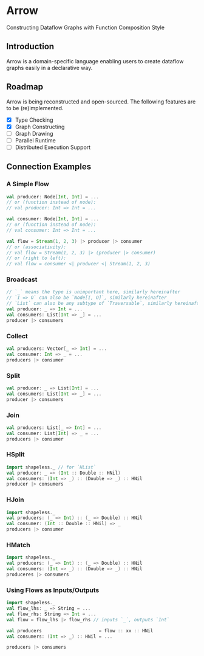 # Arrow

Constructing Dataflow Graphs with Function Composition Style

## Introduction

Arrow is a domain-specific language enabling users to create dataflow graphs easily in a declarative way.

## Roadmap

Arrow is being reconstructed and open-sourced. The following features are to be (re)implemented.

- [x] Type Checking
- [x] Graph Constructing
- [ ] Graph Drawing
- [ ] Parallel Runtime
- [ ] Distributed Execution Support

## Connection Examples
### A Simple Flow
```scala
val producer: Node[Int, Int] = ...
// or (function instead of node):
// val producer: Int => Int = ...

val consumer: Node[Int, Int] = ...
// or (function instead of node):
// val consumer: Int => Int = ...

val flow = Stream(1, 2, 3) |> producer |> consumer
// or (associativity):
// val flow = Stream(1, 2, 3) |> (producer |> consumer)
// or (right to left):
// val flow = consumer <| producer <| Stream(1, 2, 3)
```

### Broadcast
```scala
// `_` means the type is unimportant here, similarly hereinafter
// `I => O` can also be `Node[I, O]`, similarly hereinafter
// `List` can also be any subtype of `Traversable`, similarly hereinafter
val producer: _ => Int = ...
val consumers: List[Int => _] = ...
producer |> consumers
```

### Collect
```scala
val producers: Vector[_ => Int] = ...
val consumer: Int => _ = ...
producers |> consumer
```

### Split
```scala
val producer: _ => List[Int] = ...
val consumers: List[Int => _] = ...
producer |> consumers
```

### Join
```scala
val producers: List[_ => Int] = ...
val consumer: List[Int] => _ = ...
producers |> consumer
```

### HSplit
```scala
import shapeless._ // for `HList`
val producer: _ => (Int :: Double :: HNil)
val consumers: (Int => _) :: (Double => _) :: HNil
producer |> consumers
```

### HJoin
```scala
import shapeless._
val producers: (_ => Int) :: (_ => Double) :: HNil
val consumer: (Int :: Double :: HNil) => _
producers |> consumer
```

### HMatch
```scala
import shapeless._
val producers: (_ => Int) :: (_ => Double) :: HNil
val consumers: (Int => _) :: (Double => _) :: HNil
produceres |> consumers
```

### Using Flows as Inputs/Outputs
```scala
import shapeless._
val flow_lhs: _ => String = ...
val flow_rhs: String => Int = ...
val flow = flow_lhs |> flow_rhs // inputs `_`, outputs `Int`

val producers                     = flow :: xx :: HNil
val consumers: (Int => _) :: HNil = ...

producers |> consumers
```